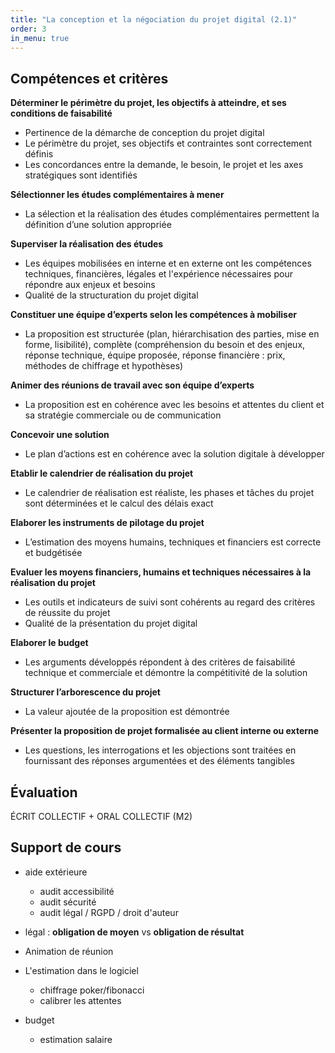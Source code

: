 ```yaml
---
title: "La conception et la négociation du projet digital (2.1)"
order: 3
in_menu: true
---
```

## Compétences et critères

**Déterminer le périmètre du projet, les objectifs à atteindre, et ses conditions de faisabilité**
- Pertinence de la démarche de conception du projet digital
- Le périmètre du projet, ses objectifs et contraintes sont correctement définis
- Les concordances entre la demande, le besoin, le projet et les axes stratégiques sont identifiés

**Sélectionner les études complémentaires à mener**
- La sélection et la réalisation des études complémentaires permettent la définition d’une solution appropriée

**Superviser la réalisation des études**
- Les équipes mobilisées en interne et en externe ont les compétences techniques, financières, légales et l'expérience nécessaires pour répondre aux enjeux et besoins
- Qualité de la structuration du projet digital

**Constituer une équipe d’experts selon les compétences à mobiliser**
- La proposition est structurée (plan, hiérarchisation des parties, mise en forme, lisibilité), complète (compréhension du besoin et des enjeux, réponse technique, équipe proposée, réponse financière : prix, méthodes de chiffrage et hypothèses)

**Animer des réunions de travail avec son équipe d’experts**
- La proposition est en cohérence avec les besoins et attentes du client et sa stratégie commerciale ou de communication

**Concevoir une solution**
- Le plan d’actions est en cohérence avec la solution digitale à développer

**Etablir le calendrier de réalisation du projet**
- Le calendrier de réalisation est réaliste, les phases et tâches du projet sont déterminées et le calcul des délais exact


**Elaborer les instruments de pilotage du projet**
- L’estimation des moyens humains, techniques et financiers est correcte et budgétisée

**Evaluer les moyens financiers, humains et techniques nécessaires à la réalisation du projet**
- Les outils et indicateurs de suivi sont cohérents au regard des critères de réussite du projet
- Qualité de la présentation du projet digital

**Elaborer le budget**
- Les arguments développés répondent à des critères de faisabilité technique et commerciale et démontre la compétitivité de la solution

**Structurer l’arborescence du projet**
- La valeur ajoutée de la proposition est démontrée

**Présenter la proposition de projet formalisée au client interne ou externe**
- Les questions, les interrogations et les objections sont traitées en fournissant des réponses argumentées et des éléments tangibles 

## Évaluation

ÉCRIT COLLECTIF + ORAL COLLECTIF (M2)


## Support de cours

- aide extérieure
  - audit accessibilité
  - audit sécurité
  - audit légal / RGPD / droit d'auteur

- légal : **obligation de moyen** vs **obligation de résultat**

- Animation de réunion

- L'estimation dans le logiciel
  - chiffrage poker/fibonacci
  - calibrer les attentes 

- budget
  - estimation salaire 